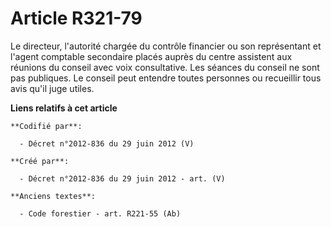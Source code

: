# Article R321-79

Le directeur, l'autorité chargée du contrôle financier ou son représentant et l'agent comptable secondaire placés auprès du
centre assistent aux réunions du conseil avec voix consultative. Les séances du conseil ne sont pas publiques. Le conseil
peut entendre toutes personnes ou recueillir tous avis qu'il juge utiles.

**Liens relatifs à cet article**

	**Codifié par**:

	  - Décret n°2012-836 du 29 juin 2012 (V)

	**Créé par**:

	  - Décret n°2012-836 du 29 juin 2012 - art. (V)

	**Anciens textes**:

	  - Code forestier - art. R221-55 (Ab)
